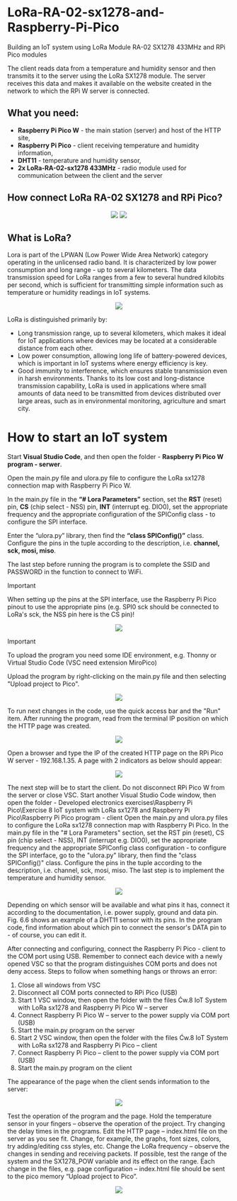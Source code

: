 # LoRa-RA-02-sx1278-and-Raspberry-Pi-Pico

Building an IoT system using LoRa Module RA-02 SX1278 433MHz and RPi Pico modules

The client reads data from a temperature and humidity sensor and then transmits it to the server using the LoRa SX1278 module. The server receives this data and makes it available on the website created in the network to which the RPi W server is connected.

## What you need:
- **Raspberry Pi Pico W** - the main station (server) and host of the HTTP site,
- **Raspberry Pi Pico** - client receiving temperature and humidity information, 
- **DHT11** - temperature and humidity sensor,
- **2x LoRa-RA-02-sx1278 433MHz** - radio module used for communication between the client and the server

## How connect LoRa RA-02 SX1278 and RPi Pico?

<p align="center">
  <img src="https://github.com/user-attachments/assets/a2c7dea5-71af-482e-b190-c5d318780882">
  <img src="https://github.com/user-attachments/assets/9b2f498a-31d6-4930-a711-afccefd52f10">
</p>

## What is LoRa?

Lora is part of the LPWAN (Low Power Wide Area Network) category operating in the unlicensed radio band. It is characterized by low power consumption and long range - up to several kilometers. The data transmission speed for LoRa ranges from a few to several hundred kilobits per second, which is sufficient for transmitting simple information such as temperature or humidity readings in IoT systems.

<p align="center">
  <img src="https://github.com/user-attachments/assets/3405cf24-dfea-46d8-a754-6094823ddef1">
</p>
 
LoRa is distinguished primarily by:
- Long transmission range, up to several kilometers, which makes it ideal for IoT applications where devices may be located at a considerable distance from each other.
- Low power consumption, allowing long life of battery-powered devices, which is important in IoT systems where energy efficiency is key.
- Good immunity to interference, which ensures stable transmission even in harsh environments.
Thanks to its low cost and long-distance transmission capability, LoRa is used in applications where small amounts of data need to be transmitted from devices distributed over large areas, such as in environmental monitoring, agriculture and smart city.

# How to start an IoT system

Start **Visual Studio Code**, and then open the folder - **Raspberry Pi Pico W program - serwer**.

Open the main.py file and ulora.py file to configure the LoRa sx1278 connection map with Raspberry Pi Pico W. 

In the main.py file in the **“# Lora Parameters”** section, set the **RST** (reset) pin, **CS** (chip select - NSS) pin, **INT** (interrupt eg. DIO0), set the appropriate frequency and the appropriate configuration of the SPIConfig class - to configure the SPI interface. 

Enter the “ulora.py” library, then find the **“class SPIConfig()”** class. Configure the pins in the tuple according to the description, i.e. **channel, sck, mosi, miso**. 

The last step before running the program is to complete the SSID and PASSWORD in the function to connect to WiFi. 
> [!IMPORTANT]
> When setting up the pins at the SPI interface, use the Raspberry Pi Pico pinout to use the appropriate pins (e.g. SPI0 sck should be connected to LoRa's sck, the NSS pin here is the CS pin)!

<p align="center">
  <img src="https://github.com/user-attachments/assets/e9c4ae54-95f7-48a5-b9be-bb539ff9038a">
</p>

> [!IMPORTANT]
> To upload the program you need some IDE environment, e.g. Thonny or Virtual Studio Code (VSC need extension MiroPico)

Upload the program by right-clicking on the main.py file and then selecting "Upload project to Pico".

<p align="center">
  <img src="https://github.com/user-attachments/assets/ef8f6c6c-e129-4c8b-8d3d-7a5bd29c77a9">
</p>

To run next changes in the code, use the quick access bar and the "Run" item. After running the program, read from the terminal IP position on which the HTTP page was created.

<p align="center">
  <img src="https://github.com/user-attachments/assets/4e556274-0820-4c12-ae1c-9b4851af4758">
</p>

Open a browser and type the IP of the created HTTP page on the RPi Pico W server - 192.168.1.35. A page with 2 indicators as below should appear:

 <p align="center">
  <img src="https://github.com/user-attachments/assets/6254e387-a1c7-4b79-93b0-894c396c6fd1">
</p>


The next step will be to start the client. Do not disconnect RPi Pico W from the server or close VSC. Start another Visual Studio Code window, then open the folder - Developed electronics exercises\Raspberry Pi Pico\Exercise 8 IoT system with LoRa sx1278 and Raspberry Pi Pico\Raspberry Pi Pico program - client
Open the main.py and ulora.py files to configure the LoRa sx1278 connection map with Raspberry Pi Pico. In the main.py file in the "# Lora Parameters" section, set the RST pin (reset), CS pin (chip select - NSS), INT (interrupt e.g. DIO0), set the appropriate frequency and the appropriate SPIConfig class configuration - to configure the SPI interface, go to the "ulora.py" library, then find the "class SPIConfig()" class. Configure the pins in the tuple according to the description, i.e. channel, sck, mosi, miso. The last step is to implement the temperature and humidity sensor.

 <p align="center">
  <img src="https://github.com/user-attachments/assets/bf424335-39e5-4c4b-818d-30b9e84ca8bd">
</p>

Depending on which sensor will be available and what pins it has, connect it according to the documentation, i.e. power supply, ground and data pin. Fig. 6.6 shows an example of a DHT11 sensor with its pins. In the program code, find information about which pin to connect the sensor's DATA pin to - of course, you can edit it.

After connecting and configuring, connect the Raspberry Pi Pico - client to the COM port using USB. Remember to connect each device with a newly opened VSC so that the program distinguishes COM ports and does not deny access.
Steps to follow when something hangs or throws an error:
1. Close all windows from VSC
2. Disconnect all COM ports connected to RPi Pico (USB)
3. Start 1 VSC window, then open the folder with the files Ćw.8 IoT System with LoRa sx1278 and Raspberry Pi Pico W – server
4. Connect Raspberry Pi Pico W – server to the power supply via COM port (USB)
5. Start the main.py program on the server
6. Start 2 VSC window, then open the folder with the files Ćw.8 IoT System with LoRa sx1278 and Raspberry Pi Pico – client
7. Connect Raspberry Pi Pico – client to the power supply via COM port (USB)
8. Start the main.py program on the client

The appearance of the page when the client sends information to the server:

 <p align="center">
  <img src="https://github.com/user-attachments/assets/75ed2be2-8fac-42d3-b6e6-cb7cc21920a3">
</p>

Test the operation of the program and the page. Hold the temperature sensor in your fingers – observe the operation of the project. Try changing the delay times in the programs. Edit the HTTP page – index.html file on the server as you see fit. Change, for example, the graphs, font sizes, colors, try adding/editing css styles, etc. Change the LoRa frequency – observe the changes in sending and receiving packets. If possible, test the range of the system and the SX1278_POW variable and its effect on the range. Each change in the files, e.g. page configuration – index.html file should be sent to the pico memory “Upload project to Pico”.

 <p align="center">
  <img src="https://github.com/user-attachments/assets/4679aacd-4468-4265-bbfa-2a274a0c25e7">
</p>
